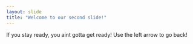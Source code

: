 ```yaml
---
layout: slide
title: "Welcome to our second slide!"
---
```

If you stay ready, you aint gotta get ready! 
Use the left arrow to go back!
